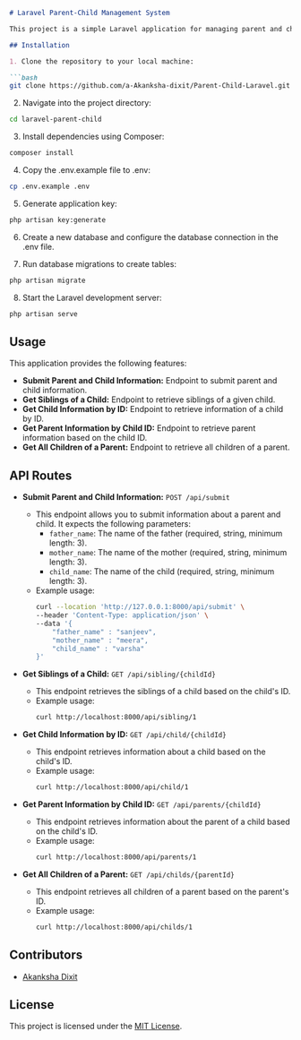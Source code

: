 ```markdown
# Laravel Parent-Child Management System

This project is a simple Laravel application for managing parent and child information.

## Installation

1. Clone the repository to your local machine:

```bash
git clone https://github.com/a-Akanksha-dixit/Parent-Child-Laravel.git
```

2. Navigate into the project directory:

```bash
cd laravel-parent-child
```

3. Install dependencies using Composer:

```bash
composer install
```

4. Copy the .env.example file to .env:

```bash
cp .env.example .env
```

5. Generate application key:

```bash
php artisan key:generate
```

6. Create a new database and configure the database connection in the .env file.

7. Run database migrations to create tables:

```bash
php artisan migrate
```

8. Start the Laravel development server:

```bash
php artisan serve
```

## Usage

This application provides the following features:

- **Submit Parent and Child Information:** Endpoint to submit parent and child information.
- **Get Siblings of a Child:** Endpoint to retrieve siblings of a given child.
- **Get Child Information by ID:** Endpoint to retrieve information of a child by ID.
- **Get Parent Information by Child ID:** Endpoint to retrieve parent information based on the child ID.
- **Get All Children of a Parent:** Endpoint to retrieve all children of a parent.
## API Routes

- **Submit Parent and Child Information:** `POST /api/submit`
  - This endpoint allows you to submit information about a parent and child. It expects the following parameters:
    - `father_name`: The name of the father (required, string, minimum length: 3).
    - `mother_name`: The name of the mother (required, string, minimum length: 3).
    - `child_name`: The name of the child (required, string, minimum length: 3).
  - Example usage:
    ```bash
    curl --location 'http://127.0.0.1:8000/api/submit' \
    --header 'Content-Type: application/json' \
    --data '{
        "father_name" : "sanjeev",
        "mother_name" : "meera",
        "child_name" : "varsha"
    }'
    ```

- **Get Siblings of a Child:** `GET /api/sibling/{childId}`
  - This endpoint retrieves the siblings of a child based on the child's ID.
  - Example usage:
    ```bash
    curl http://localhost:8000/api/sibling/1
    ```

- **Get Child Information by ID:** `GET /api/child/{childId}`
  - This endpoint retrieves information about a child based on the child's ID.
  - Example usage:
    ```bash
    curl http://localhost:8000/api/child/1
    ```

- **Get Parent Information by Child ID:** `GET /api/parents/{childId}`
  - This endpoint retrieves information about the parent of a child based on the child's ID.
  - Example usage:
    ```bash
    curl http://localhost:8000/api/parents/1
    ```

- **Get All Children of a Parent:** `GET /api/childs/{parentId}`
  - This endpoint retrieves all children of a parent based on the parent's ID.
  - Example usage:
    ```bash
    curl http://localhost:8000/api/childs/1
    ```

## Contributors

- [Akanksha Dixit](https://github.com/a-Akanksha-dixit)

## License

This project is licensed under the [MIT License](LICENSE).
```